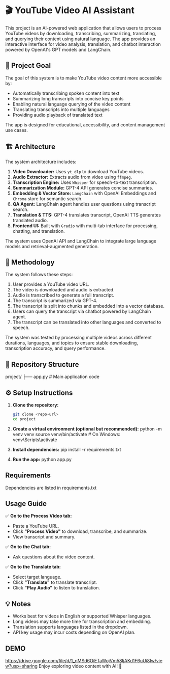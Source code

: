 # 🎬 YouTube Video AI Assistant

This project is an AI-powered web application that allows users to process YouTube videos by downloading, transcribing, summarizing, translating, and querying their content using natural language. The app provides an interactive interface for video analysis, translation, and chatbot interaction powered by OpenAI's GPT models and LangChain.

## 🚀 Project Goal

The goal of this system is to make YouTube video content more accessible by:
- Automatically transcribing spoken content into text
- Summarizing long transcripts into concise key points
- Enabling natural language querying of the video content
- Translating transcripts into multiple languages
- Providing audio playback of translated text

The app is designed for educational, accessibility, and content management use cases.

## 🏗️ Architecture

The system architecture includes:
1. **Video Downloader:** Uses `yt_dlp` to download YouTube videos.
2. **Audio Extractor:** Extracts audio from video using `ffmpeg`.
3. **Transcription Engine:** Uses `Whisper` for speech-to-text transcription.
4. **Summarization Module:** GPT-4 API generates concise summaries.
5. **Embedding & Vector Store:** `LangChain` with OpenAI Embeddings and `Chroma` store for semantic search.
6. **QA Agent:** LangChain agent handles user questions using transcript search.
7. **Translation & TTS:** GPT-4 translates transcript, OpenAI TTS generates translated audio.
8. **Frontend UI:** Built with `Gradio` with multi-tab interface for processing, chatting, and translation.

The system uses OpenAI API and LangChain to integrate large language models and retrieval-augmented generation.

## 🔬 Methodology

The system follows these steps:
1. User provides a YouTube video URL.
2. The video is downloaded and audio is extracted.
3. Audio is transcribed to generate a full transcript.
4. The transcript is summarized via GPT-4.
5. The transcript is split into chunks and embedded into a vector database.
6. Users can query the transcript via chatbot powered by LangChain agent.
7. The transcript can be translated into other languages and converted to speech.

The system was tested by processing multiple videos across different durations, languages, and topics to ensure stable downloading, transcription accuracy, and query performance.

## 📁 Repository Structure

project/
├── app.py # Main application code 


## ⚙️ Setup Instructions

1. **Clone the repository:**
   ```bash
   git clone <repo-url>
   cd project

2. **Create a virtual environment (optional but recommended):**
python -m venv venv
source venv/bin/activate  # On Windows: venv\Scripts\activate

3. **Install dependencies:**
pip install -r requirements.txt

4. **Run the app:**
python app.py


## Requirements

Dependencies are listed in requirements.txt



## Usage Guide

✅ **Go to the Process Video tab:**
- Paste a YouTube URL.
- Click **"Process Video"** to download, transcribe, and summarize.
- View transcript and summary.

✅ **Go to the Chat tab:**
- Ask questions about the video content.

✅ **Go to the Translate tab:**
- Select target language.
- Click **"Translate"** to translate transcript.
- Click **"Play Audio"** to listen to translation.

## 💡 Notes
- Works best for videos in English or supported Whisper languages.
- Long videos may take more time for transcription and embedding.
- Translation supports languages listed in the dropdown.
- API key usage may incur costs depending on OpenAI plan.

## DEMO
https://drive.google.com/file/d/1_nMSd6OiETaWojVm58IjAKd1F6uUi8Iw/view?usp=sharing
Enjoy exploring video content with AI! 🌟
